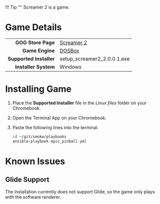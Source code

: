 !!! Tip ""
    Screamer 2 is a game.

# Game Details

|  |  |
|--:|:--|
| **GOG Store Page** | [Screamer 2](https://www.gog.com/game/screamer_2) |
| **Game Engine** | [DOSBox](https://www.dosbox.com/) |
| **Supported Installer** | setup_screamer2_2.0.0.1.exe |
| **Installer System** | Windows |

# Installing Game
1. Place the **Supported Installer** file in the *Linux files* folder on your Chromebook.
1. Open the Terminal App on your Chromebook.
1. Paste the following lines into the terminal.

   ~~~bash
   cd ~/git/smoke/playbooks
   ansible-playbook epic_pinball.yml
   ~~~

# Known Issues

## Glide Support
The installation currently does not support Glide, so the game only plays with the software renderer.
